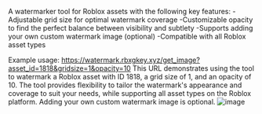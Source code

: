A watermarker tool for Roblox assets with the following key features:
-Adjustable grid size for optimal watermark coverage
-Customizable opacity to find the perfect balance between visibility and subtlety
-Supports adding your own custom watermark image (optional)
-Compatible with all Roblox asset types

Example usage:
https://watermark.rbxgkey.xyz/get_image?asset_id=1818&gridsize=1&opacity=10
This URL demonstrates using the tool to watermark a Roblox asset with ID 1818, a grid size of 1, and an opacity of 10.
The tool provides flexibility to tailor the watermark's appearance and coverage to suit your needs, while supporting all asset types on the Roblox platform. Adding your own custom watermark image is optional.
![image](https://github.com/RaddTa-z/RBXGWatermarker/assets/143234136/0daf4cec-214e-41c3-8d77-5526b4f93ebd)
